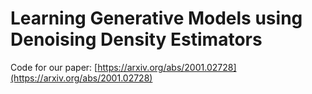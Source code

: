 # Learning Generative Models using Denoising Density Estimators

Code for our paper: [https://arxiv.org/abs/2001.02728](https://arxiv.org/abs/2001.02728)
